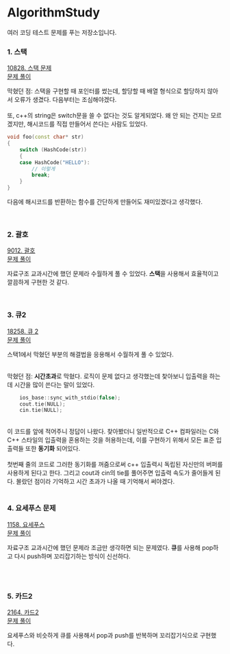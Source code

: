 # AlgorithmStudy

여러 코딩 테스트 문제를 푸는 저장소입니다.

### 1. 스택<br>
<a href="https://www.acmicpc.net/problem/10828">10828. 스택 문제</a><br>
<a href="https://github.com/minyoung529/AlgorithmStudy/blob/main/1_Stack.cpp">문제 풀이</a><br>


막혔던 점: 스택을 구현할 때 포인터를 썼는데, 할당할 때 배열 형식으로 할당하지 않아서 오류가 생겼다. 다음부터는 조심해야겠다.
<br><br>
또, c++의 string은 switch문을 쓸 수 없다는 것도 알게되었다. 왜 안 되는 건지는 모르겠지만, 해시코드를 직접 만들어서 쓴다는 사람도 있었다.

```cpp
void foo(const char* str)
{
    switch (HashCode(str))
    {
    case HashCode("HELLO"):
        // 이렇게
        break;
    }
}
```
다음에 해시코드를 반환하는 함수를 간단하게 만들어도 재미있겠다고 생각했다.

<br>

### 2. 괄호<br>
<a href="https://www.acmicpc.net/problem/9012">9012. 괄호</a><br>
<a href="https://github.com/minyoung529/AlgorithmStudy/blob/main/2_Bracket.cpp">문제 풀이</a><br>

자료구조 교과시간에 했던 문제라 수월하게 풀 수 있었다. <b>스택</b>을 사용해서 효율적이고 깔끔하게 구현한 것 같다.


<br>

### 3. 큐2<br>
<a href="https://www.acmicpc.net/problem/18258">18258. 큐 2</a><br>
<a href="https://github.com/minyoung529/AlgorithmStudy/blob/main/3_Queue2.cpp">문제 풀이</a><br>

스택1에서 막혔던 부분의 해결법을 응용해서 수월하게 풀 수 있었다.
<br><br>

막혔던 점: <b>시간초과</b>로 막혔다. 로직이 문제 없다고 생각했는데 찾아보니 입출력을 하는데 시간을 많이 쓴다는 말이 있었다.

```cpp
	ios_base::sync_with_stdio(false);
	cout.tie(NULL);
	cin.tie(NULL);
```

<br>
이 코드를 앞에 적어주니 정답이 나왔다. 찾아봤더니 일반적으로 C++ 컴파일러는 C와 C++ 스타일의 입출력을 혼용하는 것을 허용하는데, 이를 구현하기 위해서 모든 표준 입출력들 또한 <b>동기화</b> 되어있다.
<br><br>
첫번째 줄의 코드로 그러한 동기화를 꺼줌으로써 c++ 입출력시 독립된 자신만의 버퍼를 사용하게 된다고 한다. 그리고 cout과 cin의 tie를 풀어주면 입출력 속도가 줄어들게 된다. 몰랐던 점이라 기억하고 시간 초과가 나올 때 기억해서 써야겠다.

<br>
<br>

### 4. 요세푸스 문제<br>
<a href="https://www.acmicpc.net/problem/1158">1158. 요세푸스</a><br>
<a href="https://github.com/minyoung529/AlgorithmStudy/blob/main/4_Josephus.cpp">문제 풀이</a><br>

자료구조 교과시간에 했던 문제라 조금만 생각하면 되는 문제였다. <b>큐</b>를 사용해 pop하고 다시 push하며 꼬리잡기하는 방식이 신선하다.

<br>
<br>

### 5. 카드2<br>
<a href="https://www.acmicpc.net/problem/2164">2164. 카드2</a><br>
<a href="https://github.com/minyoung529/AlgorithmStudy/blob/main/5_Card2.cpp">문제 풀이</a><br>

요세푸스와 비슷하게 큐를 사용해서 pop과 push를 반복하며 꼬리잡기식으로 구현했다.
